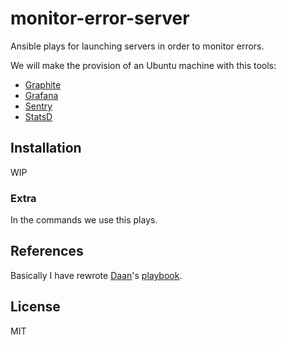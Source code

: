 # monitor-error-server

Ansible plays for launching servers in order to monitor errors.

We will make the provision of an Ubuntu machine with this tools:

* [Graphite](http://graphite.wikidot.com)
* [Grafana](http://grafana.org)
* [Sentry](http://getsentry.com)
* [StatsD](https://github.com/etsy/statsd)

## Installation

WIP

### Extra

In the commands we use this plays.

## References

Basically I have rewrote [Daan](https://github.com/DandyDev)'s [playbook](http://dandydev.net/blog/statserver-setting-up-monitoring-and-statistics-with-ansible).

## License

MIT

